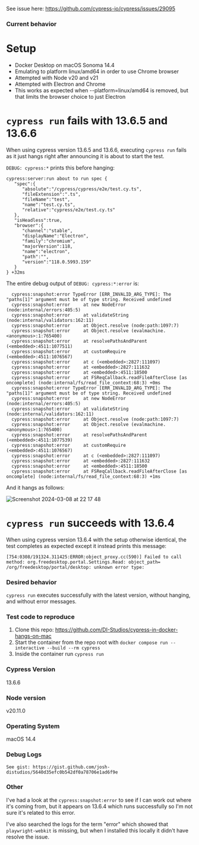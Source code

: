 
See issue here: https://github.com/cypress-io/cypress/issues/29095

### Current behavior

# Setup

- Docker Desktop on macOS Sonoma 14.4
- Emulating to platform linux/amd64 in order to use Chrome browser
- Attempted with Node v20 and v21
- Attempted with Electron and Chrome
- This works as expected when --platform=linux/amd64 is removed, but that limits the browser choice to just Electron
 
# `cypress run` fails with 13.6.5 and 13.6.6
When using cypress version 13.6.5 and 13.6.6, executing `cypress run` fails as it just hangs right after announcing it is about to start the test.

`DEBUG: cypress:*` prints this before hanging:
```
cypress:server:run about to run spec {
   "spec":{
      "absolute":"/cypress/cypress/e2e/test.cy.ts",
      "fileExtension":".ts",
      "fileName":"test",
      "name":"test.cy.ts",
      "relative":"cypress/e2e/test.cy.ts"
   },
   "isHeadless":true,
   "browser":{
      "channel":"stable",
      "displayName":"Electron",
      "family":"chromium",
      "majorVersion":118,
      "name":"electron",
      "path":"",
      "version":"118.0.5993.159"
   }
} +32ms
```

The entire debug output of `DEBUG: cypress:*:error` is:
```
  cypress:snapshot:error TypeError [ERR_INVALID_ARG_TYPE]: The "paths[1]" argument must be of type string. Received undefined
  cypress:snapshot:error     at new NodeError (node:internal/errors:405:5)
  cypress:snapshot:error     at validateString (node:internal/validators:162:11)
  cypress:snapshot:error     at Object.resolve (node:path:1097:7)
  cypress:snapshot:error     at Object.resolve (evalmachine.<anonymous>:1:765400)
  cypress:snapshot:error     at resolvePathsAndParent (<embedded>:4511:1077511)
  cypress:snapshot:error     at customRequire (<embedded>:4511:1076567)
  cypress:snapshot:error     at c (<embedded>:2827:111097)
  cypress:snapshot:error     at <embedded>:2827:111632
  cypress:snapshot:error     at <embedded>:4511:18500
  cypress:snapshot:error     at FSReqCallback.readFileAfterClose [as oncomplete] (node:internal/fs/read_file_context:68:3) +0ms
  cypress:snapshot:error TypeError [ERR_INVALID_ARG_TYPE]: The "paths[1]" argument must be of type string. Received undefined
  cypress:snapshot:error     at new NodeError (node:internal/errors:405:5)
  cypress:snapshot:error     at validateString (node:internal/validators:162:11)
  cypress:snapshot:error     at Object.resolve (node:path:1097:7)
  cypress:snapshot:error     at Object.resolve (evalmachine.<anonymous>:1:765400)
  cypress:snapshot:error     at resolvePathsAndParent (<embedded>:4511:1077539)
  cypress:snapshot:error     at customRequire (<embedded>:4511:1076567)
  cypress:snapshot:error     at c (<embedded>:2827:111097)
  cypress:snapshot:error     at <embedded>:2827:111632
  cypress:snapshot:error     at <embedded>:4511:18500
  cypress:snapshot:error     at FSReqCallback.readFileAfterClose [as oncomplete] (node:internal/fs/read_file_context:68:3) +1ms
```

And it hangs as follows:

![Screenshot 2024-03-08 at 22 17 48](https://github.com/cypress-io/cypress/assets/143029067/a4eca15e-6465-45bb-8e86-fb6e45d4ecaf)


# `cypress run` succeeds with 13.6.4
When using cypress version 13.6.4 with the setup otherwise identical, the test completes as expected except it instead prints this message:
```
[754:0308/191324.311425:ERROR:object_proxy.cc(590)] Failed to call method: org.freedesktop.portal.Settings.Read: object_path= /org/freedesktop/portal/desktop: unknown error type: 
```

### Desired behavior

`cypress run` executes successfully with the latest version, without hanging, and without error messages.

### Test code to reproduce

1. Clone this repo: https://github.com/DI-Studios/cypress-in-docker-hangs-on-mac
2. Start the container from the repo root with `docker compose run --interactive --build --rm cypress`
3. Inside the container run `cypress run`

### Cypress Version

13.6.6

### Node version

v20.11.0

### Operating System

macOS 14.4

### Debug Logs

```shell
See gist: https://gist.github.com/josh-distudios/5640d35efc0b542df0a78706e1ad6f9e
```


### Other

I've had a look at the `cypress:snapshot:error` to see if I can work out where it's coming from, but it appears on 13.6.4 which runs successfully so I'm not sure it's related to this error.

I've also searched the logs for the term "error" which showed that `playwright-webkit` is missing, but when I installed this locally it didn't have resolve the issue.